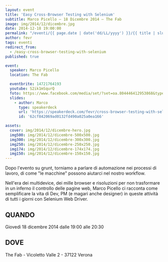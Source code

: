 ```yaml
---
layout: event
title: 'Easy Cross-Browser Testing with Selenium'
subtitle: Marco Picello – 18 Dicembre 2014 – The Fab
image: img/2014/12/dicembre.jpg
date: 2014-12-18 19:00:00
permalink: "/eventi/{{ page.date | date('dd/LL/yyyy') }}/{{ title | slug }}/index.html"
author: fevr
tags: eventi
redirect_from:
  - /easy-cross-browser-testing-with-selenium
published: true

event:
  speaker: Marco Picello
  location: The Fab

  eventbrite: 14721764193
  youtube: S2ik1mSqurQ
  foto: https://www.facebook.com/media/set/?set=oa.804446412953868&type=1
  slides:
    - author: Marco
      type: speakerdeck
      url: 'https://speakerdeck.com/fevr/cross-browser-testing-with-selenium'
      id: '62cf842069ad0132fd490a025a0ea166'

assets:
  cover: img/2014/12/dicembre-hero.jpg
  img500: img/2014/12/dicembre-500x500.jpg
  img300: img/2014/12/dicembre-300x300.jpg
  img250: img/2014/12/dicembre-250x250.jpg
  img174: img/2014/12/dicembre-174x174.jpg
  img150: img/2014/12/dicembre-150x150.jpg
---
```


Dopo l'evento su grunt, torniamo a parlare di automazione nei processi di lavoro, di come "le macchine"
possono aiutarci nel nostro workflow.

Nell'era dei multidevice, dei mille browser e risoluzioni per non trasformare in un inferno il controllo delle
pagine web, Marco Picello ci racconta come semplificare la vita di Dev, PM (e magari anche designer) in queste
attività di tutti i giorni con Selenium Web Driver.

## QUANDO

Giovedì 18 dicembre 2014 dalle 19:00 alle 20:30

## DOVE

The Fab - Vicoletto Valle 2 - 37122 Verona

